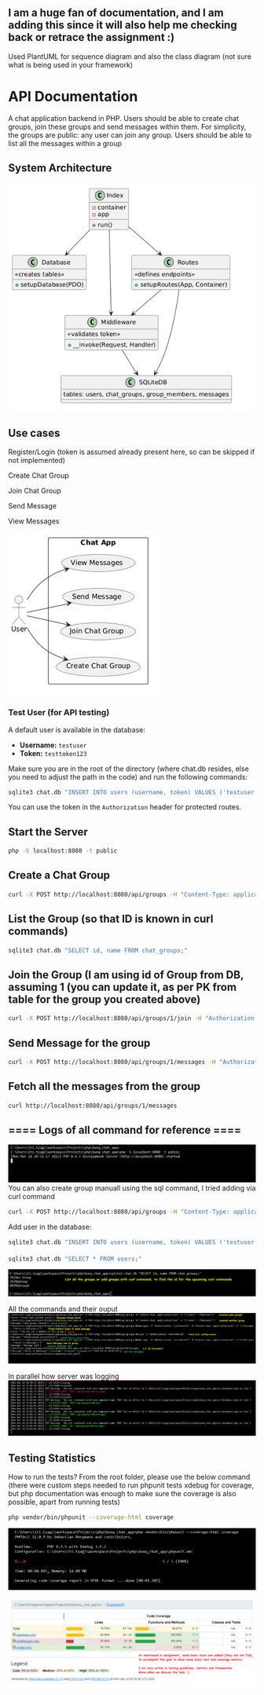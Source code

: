## I am a huge fan of documentation, and I am adding this since it will also help me checking back or retrace the assignment :)
Used PlantUML for sequence diagram and also the class diagram (not sure what is being used in your framework)
# API Documentation
A chat application backend in PHP. Users should be able to create chat
groups, join these groups and send messages within them. For simplicity, the
groups are public: any user can join any group. Users should be able to list all the
messages within a group

## System Architecture

![UML Class Diagram](docs/images/ClassDiagram.PNG)

## Use cases

Register/Login (token is assumed already present here, so can be skipped if not implemented)

Create Chat Group

Join Chat Group

Send Message

View Messages

![Use Case Diagram](docs/images/UseCases.PNG)

### Test User (for API testing)

A default user is available in the database:

- **Username:** `testuser`
- **Token:** `testtoken123`

Make sure you are in the root of the directory (where chat.db resides, else you need to adjust the path in the code) and run the following commands:
```sh
sqlite3 chat.db "INSERT INTO users (username, token) VALUES ('testuser', 'testtoken123');"
```

You can use the token in the `Authorization` header for protected routes.

## Start the Server
```sh 
php -S localhost:8080 -t public
```

## Create a Chat Group
```sh
curl -X POST http://localhost:8080/api/groups -H "Content-Type: application/json" -d "{\"name\": \"MyGroup\"}"
```

## List the Group (so that ID is known in curl commands)
```sh
sqlite3 chat.db "SELECT id, name FROM chat_groups;"
```

## Join the Group (I am using id of Group from DB, assuming 1 (you can update it, as per PK from table for the group you created above)

```sh
curl -X POST http://localhost:8080/api/groups/1/join -H "Authorization: testtoken123"
```

## Send Message for the group

```sh
curl -X POST http://localhost:8080/api/groups/1/messages -H "Authorization: testtoken123" -H "Content-Type: application/json" -d "{\"message\": \"Hello from testuser!\"}"
```

## Fetch all the messages from the group

```sh
curl http://localhost:8080/api/groups/1/messages
```

## ==== Logs of all command for reference ====
![](docs/logs/Start_Server.PNG)
You can also create group manuall using the sql command, I tried adding via curl command
```sh
curl -X POST http://localhost:8080/api/groups -H "Content-Type: application/json" -d "{\"name\": \"MyGroup\"}"
```
Add user in the database:
```sh
sqlite3 chat.db "INSERT INTO users (username, token) VALUES ('testuser', 'testtoken123');" #the same user is mentioned above

sqlite3 chat.db "SELECT * FROM users;"
```
![](docs/logs/ListGroups.PNG)

All the commands and their ouput
![](docs/logs/AllSequence.PNG)

In parallel how server was logging
![](docs/logs/ServerLogs.PNG)

## Testing Statistics
How to run the tests?
From the root folder, please use the below command (there were custom steps needed to run phpunit tests xdebug for coverage, but php documentation was enough to make sure the coverage is also possible, apart from running tests)
```sh
php vendor/bin/phpunit --coverage-html coverage
```
![](docs/images/Running_Tests.png)

![](docs/images/CoverageMetrics.png)
